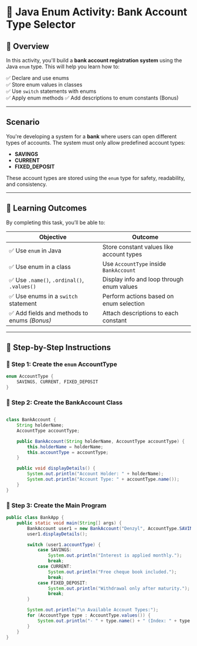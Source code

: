 # 🏦 Java Enum Activity: Bank Account Type Selector

## 📘 Overview

In this activity, you'll build a **bank account registration system** using the Java `enum` type. This will help you learn how to:

✅ Declare and use enums  
✅ Store enum values in classes  
✅ Use `switch` statements with enums  
✅ Apply enum methods
✅ Add descriptions to enum constants (Bonus)

---

## Scenario

You're developing a system for a **bank** where users can open different types of accounts. The system must only allow predefined account types:

- **SAVINGS**
- **CURRENT**
- **FIXED_DEPOSIT**

These account types are stored using the `enum` type for safety, readability, and consistency.

---

## 🎯 Learning Outcomes

By completing this task, you’ll be able to:

| Objective                                      | Outcome                                 |
|-----------------------------------------------|------------------------------------------|
| ✅ Use `enum` in Java                          | Store constant values like account types |
| ✅ Use enum in a class                         | Use `AccountType` inside `BankAccount`   |
| ✅ Use `.name()`, `.ordinal()`, `.values()`    | Display info and loop through enum values |
| ✅ Use enums in a `switch` statement           | Perform actions based on enum selection |
| ✅ Add fields and methods to enums *(Bonus)*   | Attach descriptions to each constant     |

---

## 🧱 Step-by-Step Instructions

### 🔹 Step 1: Create the `enum` AccountType

```java
enum AccountType {
    SAVINGS, CURRENT, FIXED_DEPOSIT
}
```

### 🔹 Step 2: Create the BankAccount Class

```java

class BankAccount {
    String holderName;
    AccountType accountType;

    public BankAccount(String holderName, AccountType accountType) {
        this.holderName = holderName;
        this.accountType = accountType;
    }

    public void displayDetails() {
        System.out.println("Account Holder: " + holderName);
        System.out.println("Account Type: " + accountType.name());
    }
}
```
### 🔹 Step 3: Create the Main Program

```java
public class BankApp {
    public static void main(String[] args) {
        BankAccount user1 = new BankAccount("Denzyl", AccountType.SAVINGS);
        user1.displayDetails();

        switch (user1.accountType) {
            case SAVINGS:
                System.out.println("Interest is applied monthly.");
                break;
            case CURRENT:
                System.out.println("Free cheque book included.");
                break;
            case FIXED_DEPOSIT:
                System.out.println("Withdrawal only after maturity.");
                break;
        }

        System.out.println("\n Available Account Types:");
        for (AccountType type : AccountType.values()) {
            System.out.println("- " + type.name() + " (Index: " + type.ordinal() + ")");
        }
    }
}


```

